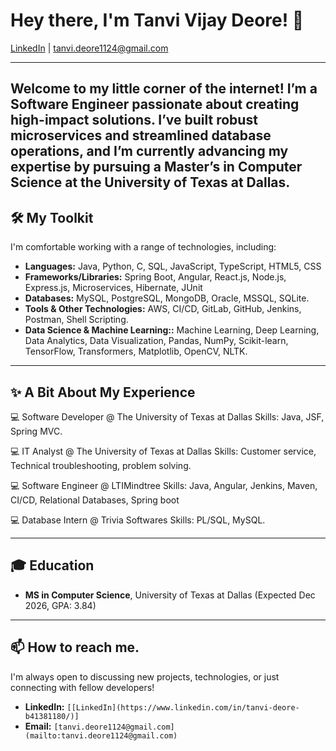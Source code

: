 # Hey there, I'm Tanvi Vijay Deore! 👋

[LinkedIn](https://www.linkedin.com/in/tanvi-deore-b41381180/) | [tanvi.deore1124@gmail.com](mailto:tanvi.deore1124@gmail.com)

---

Welcome to my little corner of the internet!  I’m a Software Engineer passionate about creating high-impact solutions. I’ve built robust microservices and streamlined database operations, and I’m currently advancing my expertise by pursuing a Master’s in Computer Science at the University of Texas at Dallas.
---

## 🛠️ My Toolkit

I'm comfortable working with a range of technologies, including:

* **Languages:** Java, Python, C, SQL, JavaScript, TypeScript, HTML5, CSS
* **Frameworks/Libraries:** Spring Boot, Angular, React.js, Node.js, Express.js, Microservices, Hibernate, JUnit
* **Databases:** MySQL, PostgreSQL, MongoDB, Oracle, MSSQL, SQLite.
* **Tools & Other Technologies:** AWS, CI/CD, GitLab, GitHub, Jenkins, Postman, Shell Scripting.
* **Data Science & Machine Learning::** Machine Learning, Deep Learning, Data Analytics, Data Visualization, Pandas, NumPy, Scikit-learn, TensorFlow, Transformers, Matplotlib, OpenCV, NLTK.
---


## ✨ A Bit About My Experience

💻 Software Developer @ The University of Texas at Dallas
Skills: Java, JSF, Spring MVC.

💻 IT Analyst @ The University of Texas at Dallas
Skills: Customer service, Technical troubleshooting, problem solving.

💻 Software Engineer @ LTIMindtree
Skills: Java, Angular, Jenkins, Maven, CI/CD, Relational Databases, Spring boot

💻 Database Intern @ Trivia Softwares
Skills: PL/SQL, MySQL.

---

## 🎓 Education
* **MS in Computer Science**, University of Texas at Dallas (Expected Dec 2026, GPA: 3.84)
---

## 📫 How to reach me.

I'm always open to discussing new projects, technologies, or just connecting with fellow developers!
* **LinkedIn:** `[[LinkedIn](https://www.linkedin.com/in/tanvi-deore-b41381180/)]`
* **Email:** `[tanvi.deore1124@gmail.com](mailto:tanvi.deore1124@gmail.com)`

<!--
**TanviDeore/TanviDeore** is a ✨ _special_ ✨ repository because its `README.md` (this file) appears on your GitHub profile.

Here are some ideas to get you started:

- 🔭 I’m currently working on ...
- 🌱 I’m currently learning ...
- 👯 I’m looking to collaborate on ...
- 🤔 I’m looking for help with ...
- 💬 Ask me about ...
- 📫 How to reach me: ...
- 😄 Pronouns: ...
- ⚡ Fun fact: ...
-->
